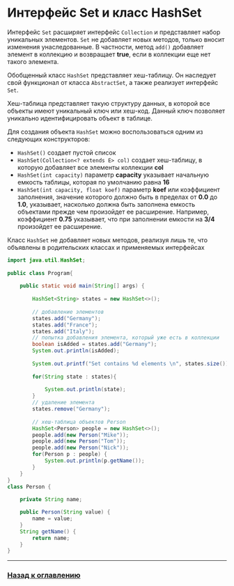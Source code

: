 # Интерфейс Set и класс HashSet

Интерфейс `Set` расширяет интерфейс `Collection` и представляет набор уникальных элементов.
`Set` не добавляет новых методов, только вносит изменения унаследованные.
В частности, метод `add()` добавляет элемент в коллекцию и возвращает **true**, если в коллекции еще нет такого элемента.

Обобщенный класс `HashSet` представляет хеш-таблицу.
Он наследует свой функционал от класса `AbstractSet`, а также реализует интерфейс `Set`.

Хеш-таблица представляет такую структуру данных, в которой все объекты имеют уникальный ключ или хеш-код.
Данный ключ позволяет уникально идентифицировать объект в таблице.

Для создания объекта `HashSet` можно воспользоваться одним из следующих конструкторов:

-   `HashSet()` создает пустой список
-   `HashSet(Collection<? extends E> col)` создает хеш-таблицу, в которую добавляет все элементы коллекции **col**
-   `HashSet(int capacity)` параметр **capacity** указывает начальную емкость таблицы, которая по умолчанию равна **16**
-   `HashSet(int capacity, float koef)` параметр **koef** или коэффициент заполнения,
    значение которого должно быть в пределах от **0.0** до **1.0**, указывает,
    насколько должна быть заполнена емкость объектами прежде чем произойдет ее расширение.
    Например, коэффициент **0.75** указывает, что при заполнении емкости на **3/4** произойдет ее расширение.

Класс `HashSet` не добавляет новых методов, реализуя лишь те, что объявлены в родительских классах и применяемых интерфейсах


```java
import java.util.HashSet;
 
public class Program{
      
    public static void main(String[] args) {
          
        HashSet<String> states = new HashSet<>();
          
        // добавление элементов
        states.add("Germany");
        states.add("France");
        states.add("Italy");
        // попытка добавления элемента, который уже есть в коллекции
        boolean isAdded = states.add("Germany");
        System.out.println(isAdded);
        
        System.out.printf("Set contains %d elements \n", states.size());
          
        for(String state : states){
          
            System.out.println(state);
        }
        // удаление элемента
        states.remove("Germany");
          
        // хеш-таблица объектов Person
        HashSet<Person> people = new HashSet<>();
        people.add(new Person("Mike"));
        people.add(new Person("Tom"));
        people.add(new Person("Nick"));
        for(Person p : people) {
            System.out.println(p.getName());
        }
    }
}
class Person {
      
    private String name;

    public Person(String value) {
        name = value;
    }
    String getName() {
        return name;
    }
}
```

---

### [Назад к оглавлению](./README.md)